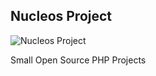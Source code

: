 ## Nucleos Project

![Nucleos Project](https://nucleos.rocks/content/logo.svg)

Small Open Source PHP Projects
